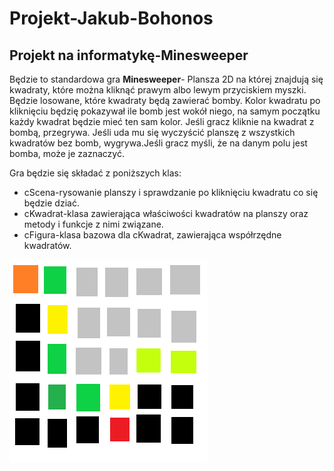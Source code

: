 # Projekt-Jakub-Bohonos
## Projekt na informatykę-Minesweeper
Będzie to standardowa gra **Minesweeper**- Plansza 2D na której znajdują się kwadraty, które można kliknąć prawym albo lewym przyciskiem myszki. Będzie losowane, które kwadraty będą zawierać bomby. Kolor kwadratu po kliknięciu będzię pokazywał ile bomb jest wokół niego, na samym początku każdy kwadrat będzie mieć ten sam kolor. Jeśli gracz kliknie na kwadrat z bombą, przegrywa. Jeśli uda mu się wyczyścić planszę z wszystkich kwadratów bez bomb, wygrywa.Jeśli gracz myśli, że na danym polu jest bomba, może je zaznaczyć. 

Gra będzie się składać z poniższych klas:
- cScena-rysowanie planszy i sprawdzanie po kliknięciu kwadratu co się będzie dziać.
- cKwadrat-klasa zawierająca właściwości kwadratów na planszy oraz metody i funkcje z nimi związane.
- cFigura-klasa bazowa dla cKwadrat, zawierająca współrzędne kwadratów.

![Szkic](Saper.png)

